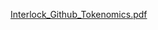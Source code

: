 [Interlock_Github_Tokenomics.pdf](https://github.com/interlock-network/interlock-whitepaper/files/8653886/Interlock_Github_Tokenomics.pdf)
